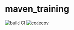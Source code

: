 # maven_training

![build Cl](https://github.com/widedhajjar/maven_training/actions/workflows/build.yml/badge.svg)
[![codecov](https://codecov.io/gh/widedhajjar/maven_training/branch/main/graph/badge.svg?token=RGE52VEBNC)](https://codecov.io/gh/widedhajjar/maven_training)
